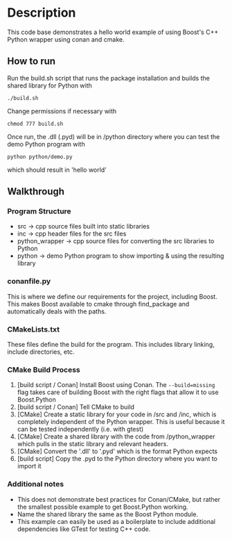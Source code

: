# Description
This code base demonstrates a hello world example of using Boost's C++ Python wrapper using conan and cmake. 

## How to run
Run the build.sh script that runs the package installation and builds the shared library for Python with 
```
./build.sh
```

Change permissions if necessary with

```
chmod 777 build.sh
```
Once run, the .dll (.pyd) will be in /python directory where you can test the demo Python program with 
```
python python/demo.py
```
which should result in 'hello world'

## Walkthrough
### Program Structure
- src -> cpp source files built into static libraries
- inc -> cpp header files for the src files
- python_wrapper -> cpp source files for converting the src libraries to Python
- python -> demo Python program to show importing & using the resulting library

### conanfile.py
This is where we define our requirements for the project, including Boost. This makes Boost available to cmake through find_package and automatically deals with the paths. 

### CMakeLists.txt
These files define the build for the program. This includes library linking, include directories, etc. 

### CMake Build Process
1. [build script / Conan] Install Boost using Conan. The `--build=missing` flag takes care of building Boost with the right flags that allow it to use Boost.Python
2. [build script / Conan] Tell CMake to build
3. [CMake] Create a static library for your code in /src and /inc, which is completely independent of the Python wrapper. This is useful because it can be tested independently (i.e. with gtest)
4. [CMake] Create a shared library with the code from /python_wrapper which pulls in the static library and relevant headers. 
5. [CMake] Convert the '.dll' to '.pyd' which is the format Python expects
6. [build script] Copy the .pyd to the Python directory where you want to import it

### Additional notes
- This does not demonstrate best practices for Conan/CMake, but rather the smallest possible example to get Boost.Python working. 
- Name the shared library the same as the Boost Python module.
- This example can easily be used as a boilerplate to include additional dependencies like GTest for testing C++ code. 